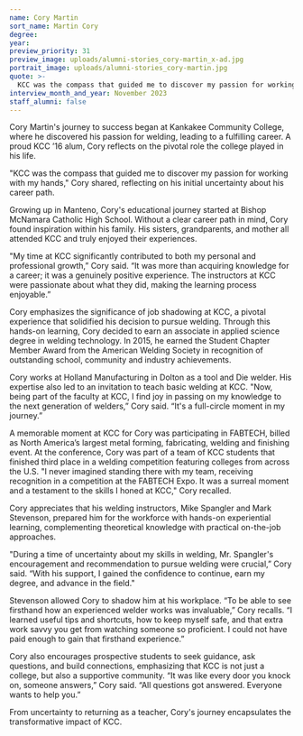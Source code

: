 ```yaml
---
name: Cory Martin
sort_name: Martin Cory
degree:
year:
preview_priority: 31
preview_image: uploads/alumni-stories_cory-martin_x-ad.jpg
portrait_image: uploads/alumni-stories_cory-martin.jpg
quote: >-
  KCC was the compass that guided me to discover my passion for working with my hands.
interview_month_and_year: November 2023
staff_alumni: false
---
```


Cory Martin's journey to success began at Kankakee Community College, where he discovered his passion for welding, leading to a fulfilling career. A proud KCC ’16 alum, Cory reflects on the pivotal role the college played in his life.

"KCC was the compass that guided me to discover my passion for working with my hands," Cory shared, reflecting on his initial uncertainty about his career path.

Growing up in Manteno, Cory's educational journey started at Bishop McNamara Catholic High School. Without a clear career path in mind, Cory found inspiration within his family. His sisters, grandparents, and mother all attended KCC and truly enjoyed their experiences.

"My time at KCC significantly contributed to both my personal and professional growth,” Cory said. “It was more than acquiring knowledge for a career; it was a genuinely positive experience. The instructors at KCC were passionate about what they did, making the learning process enjoyable.”

Cory emphasizes the significance of job shadowing at KCC, a pivotal experience that solidified his decision to pursue welding. Through this hands-on learning, Cory decided to earn an associate in applied science degree in welding technology. In 2015, he earned the Student Chapter Member Award from the American Welding Society in recognition of outstanding school, community and industry achievements.

Cory works at Holland Manufacturing in Dolton as a tool and Die welder. His expertise also led to an invitation to teach basic welding at KCC. "Now, being part of the faculty at KCC, I find joy in passing on my knowledge to the next generation of welders,” Cory said. “It's a full-circle moment in my journey.”

A memorable moment at KCC for Cory was participating in FABTECH, billed as North America’s largest metal forming, fabricating, welding and finishing event. At the conference, Cory was part of a team of KCC students that finished third place in a welding competition featuring colleges from across the U.S. "I never imagined standing there with my team, receiving recognition in a competition at the FABTECH Expo. It was a surreal moment and a testament to the skills I honed at KCC," Cory recalled.

Cory appreciates that his welding instructors, Mike Spangler and Mark Stevenson, prepared him for the workforce with hands-on experiential learning, complementing theoretical knowledge with practical on-the-job approaches.

"During a time of uncertainty about my skills in welding, Mr. Spangler's encouragement and recommendation to pursue welding were crucial,” Cory said. “With his support, I gained the confidence to continue, earn my degree, and advance in the field."

Stevenson allowed Cory to shadow him at his workplace. “To be able to see firsthand how an experienced welder works was invaluable,” Cory recalls. “I learned useful tips and shortcuts, how to keep myself safe, and that extra work savvy you get from watching someone so proficient. I could not have paid enough to gain that firsthand experience.”

Cory also encourages prospective students to seek guidance, ask questions, and build connections, emphasizing that KCC is not just a college, but also a supportive community. “It was like every door you knock on, someone answers,” Cory said. “All questions got answered. Everyone wants to help you.”

From uncertainty to returning as a teacher, Cory's journey encapsulates the transformative impact of KCC.
